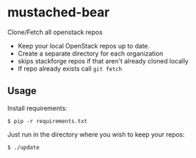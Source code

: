 mustached-bear
==============

Clone/Fetch all openstack repos

* Keep your local OpenStack repos up to date.
* Create a separate directory for each organization
* skips stackforge repos if that aren't already cloned locally
* If repo already exists call `git fetch`

Usage
-----

Install requirements:

    $ pip -r requirements.txt

Just run in the directory where you wish to keep your repos:

    $ ./update
